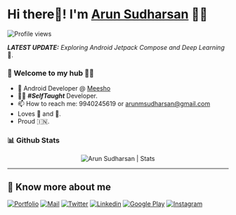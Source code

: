 # Hi there👋! I'm [Arun Sudharsan](https://arun-sudharsan.github.io/arunm619.github.io/) 🙋‍♂️

![Profile views](https://gpvc.arturio.dev/arunm619)


_**LATEST UPDATE:**_ _Exploring Android Jetpack Compose and Deep Learning_ 🥽.

### 🎍 Welcome to my hub 👨‍💻

- 💼 Android Developer @ [Meesho](https://www.meesho.com/)
- 👨‍💻 ***#SelfTaught*** Developer.
- 📫 How to reach me: 9940245619 or arunmsudharsan@gmail.com
- Loves 🎵 and 🍕.
- Proud 🇮🇳.


### 📊 Github Stats
  <p align="center"> <img src="https://github-readme-stats.vercel.app/api?username=arunm619&count_private=true&show_icons=true&include_all_commits=true" alt="Arun Sudharsan | Stats" />

---

## 🔗 Know more about me 

[![Portfolio](https://img.shields.io/badge/-Portfolio-black?style=for-the-badge&logo=google-chrome&logoColor=white)](https://arun-sudharsan.github.io/arunm619.github.io/)
[![Mail](https://img.shields.io/badge/-Say%20Hi!-black?style=for-the-badge&logo=gmail)](mailto:arunmsudharsan@gmail.com)
[![Twitter](https://img.shields.io/badge/-Twitter-black?style=for-the-badge&logo=twitter)](https://twitter.com/Arunm_619)
[![Linkedin](https://img.shields.io/badge/-LinkedIn-black?style=for-the-badge&logo=Linkedin)](https://www.linkedin.com/in/arunm619/)
[![Google Play](https://img.shields.io/badge/-Google%20Play-black?style=for-the-badge&logo=google-play)](https://play.google.com/store/apps/developer?id=Arunm619.dev)
[![Instagram](https://img.shields.io/badge/-Instagram-black?style=for-the-badge&logo=instagram)](https://instagram.com/arunm619/)
